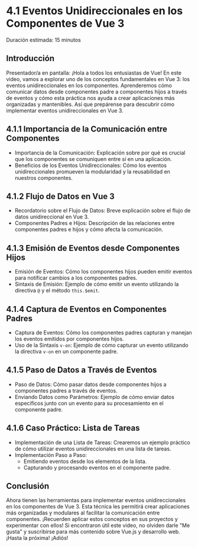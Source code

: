 # 4.1 Eventos Unidireccionales en los Componentes de Vue 3

Duración estimada: 15 minutos


## Introducción

Presentador/a en pantalla: ¡Hola a todos los entusiastas de Vue! En este video, vamos a explorar uno de los conceptos fundamentales en Vue 3: los eventos unidireccionales en los componentes. Aprenderemos cómo comunicar datos desde componentes padre a componentes hijos a través de eventos y cómo esta práctica nos ayuda a crear aplicaciones más organizadas y mantenibles. Así que prepárense para descubrir cómo implementar eventos unidireccionales en Vue 3.


## 4.1.1 Importancia de la Comunicación entre Componentes

- Importancia de la Comunicación: Explicación sobre por qué es crucial que los componentes se comuniquen entre sí en una aplicación.
- Beneficios de los Eventos Unidireccionales: Cómo los eventos unidireccionales promueven la modularidad y la reusabilidad en nuestros componentes.


## 4.1.2 Flujo de Datos en Vue 3

- Recordatorio sobre el Flujo de Datos: Breve explicación sobre el flujo de datos unidireccional en Vue 3.
- Componentes Padres e Hijos: Descripción de las relaciones entre componentes padres e hijos y cómo afecta la comunicación.


## 4.1.3 Emisión de Eventos desde Componentes Hijos

- Emisión de Eventos: Cómo los componentes hijos pueden emitir eventos para notificar cambios a los componentes padres.
- Sintaxis de Emisión: Ejemplo de cómo emitir un evento utilizando la directiva `@` y el método `this.$emit`.


## 4.1.4 Captura de Eventos en Componentes Padres

- Captura de Eventos: Cómo los componentes padres capturan y manejan los eventos emitidos por componentes hijos.
- Uso de la Sintaxis `v-on`: Ejemplo de cómo capturar un evento utilizando la directiva `v-on` en un componente padre.


## 4.1.5 Paso de Datos a Través de Eventos

- Paso de Datos: Cómo pasar datos desde componentes hijos a componentes padres a través de eventos.
- Enviando Datos como Parámetros: Ejemplo de cómo enviar datos específicos junto con un evento para su procesamiento en el componente padre.


## 4.1.6 Caso Práctico: Lista de Tareas

- Implementación de una Lista de Tareas: Crearemos un ejemplo práctico de cómo utilizar eventos unidireccionales en una lista de tareas.
- Implementación Paso a Paso:
  - Emitiendo eventos desde los elementos de la lista.
  - Capturando y procesando eventos en el componente padre.


## Conclusión

Ahora tienen las herramientas para implementar eventos unidireccionales en los componentes de Vue 3. Esta técnica les permitirá crear aplicaciones más organizadas y modulares al facilitar la comunicación entre componentes. ¡Recuerden aplicar estos conceptos en sus proyectos y experimentar con ellos! Si encontraron útil este video, no olviden darle "Me gusta" y suscribirse para más contenido sobre Vue.js y desarrollo web. ¡Hasta la próxima! ¡Adiós!
